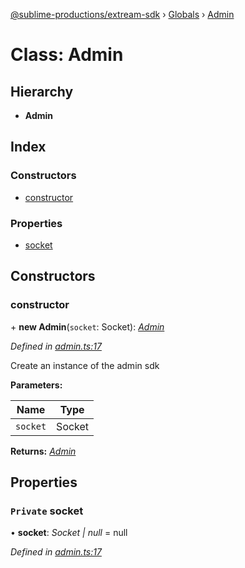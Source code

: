 [@sublime-productions/extream-sdk](../README.md) › [Globals](../globals.md) › [Admin](admin.md)

# Class: Admin

## Hierarchy

* **Admin**

## Index

### Constructors

* [constructor](admin.md#constructor)

### Properties

* [socket](admin.md#private-socket)

## Constructors

###  constructor

\+ **new Admin**(`socket`: Socket): *[Admin](admin.md)*

*Defined in [admin.ts:17](https://github.com/Extream-SaaS/ex-sdk/blob/489cbc8/src/admin.ts#L17)*

Create an instance of the admin sdk

**Parameters:**

Name | Type |
------ | ------ |
`socket` | Socket |

**Returns:** *[Admin](admin.md)*

## Properties

### `Private` socket

• **socket**: *Socket | null* = null

*Defined in [admin.ts:17](https://github.com/Extream-SaaS/ex-sdk/blob/489cbc8/src/admin.ts#L17)*

